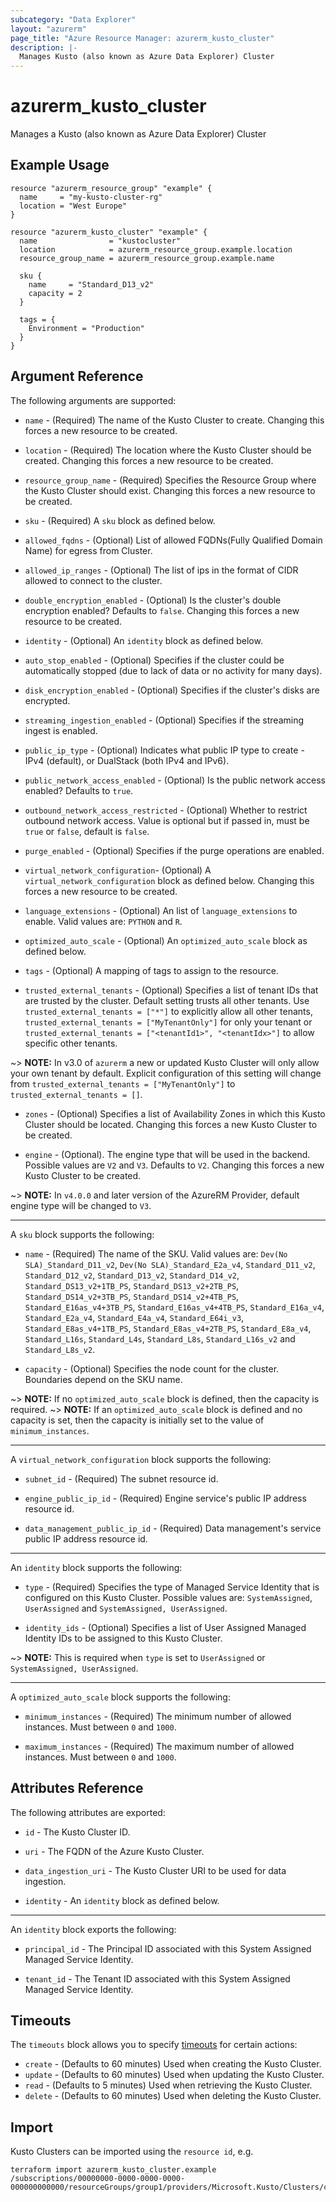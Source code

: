 ```yaml
---
subcategory: "Data Explorer"
layout: "azurerm"
page_title: "Azure Resource Manager: azurerm_kusto_cluster"
description: |-
  Manages Kusto (also known as Azure Data Explorer) Cluster
---
```


# azurerm_kusto_cluster

Manages a Kusto (also known as Azure Data Explorer) Cluster

## Example Usage

```hcl
resource "azurerm_resource_group" "example" {
  name     = "my-kusto-cluster-rg"
  location = "West Europe"
}

resource "azurerm_kusto_cluster" "example" {
  name                = "kustocluster"
  location            = azurerm_resource_group.example.location
  resource_group_name = azurerm_resource_group.example.name

  sku {
    name     = "Standard_D13_v2"
    capacity = 2
  }

  tags = {
    Environment = "Production"
  }
}
```

## Argument Reference

The following arguments are supported:

* `name` - (Required) The name of the Kusto Cluster to create. Changing this forces a new resource to be created.

* `location` - (Required) The location where the Kusto Cluster should be created. Changing this forces a new resource to be created.

* `resource_group_name` - (Required) Specifies the Resource Group where the Kusto Cluster should exist. Changing this forces a new resource to be created.

* `sku` - (Required) A `sku` block as defined below.

* `allowed_fqdns` - (Optional) List of allowed FQDNs(Fully Qualified Domain Name) for egress from Cluster.

* `allowed_ip_ranges` - (Optional) The list of ips in the format of CIDR allowed to connect to the cluster.

* `double_encryption_enabled` - (Optional) Is the cluster's double encryption enabled? Defaults to `false`. Changing this forces a new resource to be created.

* `identity` - (Optional) An `identity` block as defined below.

* `auto_stop_enabled` - (Optional) Specifies if the cluster could be automatically stopped (due to lack of data or no activity for many days).

* `disk_encryption_enabled` - (Optional) Specifies if the cluster's disks are encrypted.

* `streaming_ingestion_enabled` - (Optional) Specifies if the streaming ingest is enabled.

* `public_ip_type` - (Optional) Indicates what public IP type to create - IPv4 (default), or DualStack (both IPv4 and IPv6).

* `public_network_access_enabled` - (Optional) Is the public network access enabled? Defaults to `true`.

* `outbound_network_access_restricted` - (Optional) Whether to restrict outbound network access. Value is optional but if passed in, must be `true` or `false`, default is `false`.

* `purge_enabled` - (Optional) Specifies if the purge operations are enabled.

* `virtual_network_configuration`- (Optional) A `virtual_network_configuration` block as defined below. Changing this forces a new resource to be created.

* `language_extensions` - (Optional) An list of `language_extensions` to enable. Valid values are: `PYTHON` and `R`.

* `optimized_auto_scale` - (Optional) An `optimized_auto_scale` block as defined below.

* `tags` - (Optional) A mapping of tags to assign to the resource.

* `trusted_external_tenants` - (Optional) Specifies a list of tenant IDs that are trusted by the cluster. Default setting trusts all other tenants. Use `trusted_external_tenants = ["*"]` to explicitly allow all other tenants, `trusted_external_tenants = ["MyTenantOnly"]` for only your tenant or `trusted_external_tenants = ["<tenantId1>", "<tenantIdx>"]` to allow specific other tenants.

~> **NOTE:** In v3.0 of `azurerm` a new or updated Kusto Cluster will only allow your own tenant by default. Explicit configuration of this setting will change from `trusted_external_tenants = ["MyTenantOnly"]` to `trusted_external_tenants = []`.

* `zones` - (Optional) Specifies a list of Availability Zones in which this Kusto Cluster should be located. Changing this forces a new Kusto Cluster to be created.

* `engine` - (Optional). The engine type that will be used in the backend. Possible values are `V2` and `V3`. Defaults to `V2`. Changing this forces a new Kusto Cluster to be created.

~> **NOTE:** In `v4.0.0` and later version of the AzureRM Provider, default engine type will be changed to `V3`. 

---

A `sku` block supports the following:

* `name` - (Required) The name of the SKU. Valid values are: `Dev(No SLA)_Standard_D11_v2`, `Dev(No SLA)_Standard_E2a_v4`, `Standard_D11_v2`, `Standard_D12_v2`, `Standard_D13_v2`, `Standard_D14_v2`, `Standard_DS13_v2+1TB_PS`, `Standard_DS13_v2+2TB_PS`, `Standard_DS14_v2+3TB_PS`, `Standard_DS14_v2+4TB_PS`, `Standard_E16as_v4+3TB_PS`, `Standard_E16as_v4+4TB_PS`, `Standard_E16a_v4`, `Standard_E2a_v4`, `Standard_E4a_v4`, `Standard_E64i_v3`, `Standard_E8as_v4+1TB_PS`, `Standard_E8as_v4+2TB_PS`, `Standard_E8a_v4`, `Standard_L16s`, `Standard_L4s`, `Standard_L8s`, `Standard_L16s_v2` and `Standard_L8s_v2`.

* `capacity` - (Optional) Specifies the node count for the cluster. Boundaries depend on the SKU name.

~> **NOTE:** If no `optimized_auto_scale` block is defined, then the capacity is required.
~> **NOTE:** If an `optimized_auto_scale` block is defined and no capacity is set, then the capacity is initially set to the value of `minimum_instances`.

---

A `virtual_network_configuration` block supports the following:

* `subnet_id` - (Required) The subnet resource id.

* `engine_public_ip_id` - (Required) Engine service's public IP address resource id.

* `data_management_public_ip_id` - (Required) Data management's service public IP address resource id.

---

An `identity` block supports the following:

* `type` - (Required) Specifies the type of Managed Service Identity that is configured on this Kusto Cluster. Possible values are: `SystemAssigned`, `UserAssigned` and `SystemAssigned, UserAssigned`.

* `identity_ids` - (Optional) Specifies a list of User Assigned Managed Identity IDs to be assigned to this Kusto Cluster.

~> **NOTE:** This is required when `type` is set to `UserAssigned` or `SystemAssigned, UserAssigned`.

---

A `optimized_auto_scale` block supports the following:

* `minimum_instances` - (Required) The minimum number of allowed instances. Must between `0` and `1000`.

* `maximum_instances` - (Required) The maximum number of allowed instances. Must between `0` and `1000`.

## Attributes Reference

The following attributes are exported:

* `id` - The Kusto Cluster ID.

* `uri` - The FQDN of the Azure Kusto Cluster.

* `data_ingestion_uri` - The Kusto Cluster URI to be used for data ingestion.

* `identity` - An `identity` block as defined below.

---

An `identity` block exports the following:

* `principal_id` - The Principal ID associated with this System Assigned Managed Service Identity.

* `tenant_id` - The Tenant ID associated with this System Assigned Managed Service Identity.

## Timeouts



The `timeouts` block allows you to specify [timeouts](https://www.terraform.io/language/resources/syntax#operation-timeouts) for certain actions:

* `create` - (Defaults to 60 minutes) Used when creating the Kusto Cluster.
* `update` - (Defaults to 60 minutes) Used when updating the Kusto Cluster.
* `read` - (Defaults to 5 minutes) Used when retrieving the Kusto Cluster.
* `delete` - (Defaults to 60 minutes) Used when deleting the Kusto Cluster.

## Import

Kusto Clusters can be imported using the `resource id`, e.g.

```shell
terraform import azurerm_kusto_cluster.example /subscriptions/00000000-0000-0000-0000-000000000000/resourceGroups/group1/providers/Microsoft.Kusto/Clusters/cluster1
```

